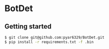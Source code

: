 BotDet
======

Getting started
------------------

```bash
$ git clone git@github.com:pyar6329/BotDet.git
$ pip install -r requirements.txt -f .bin

```
